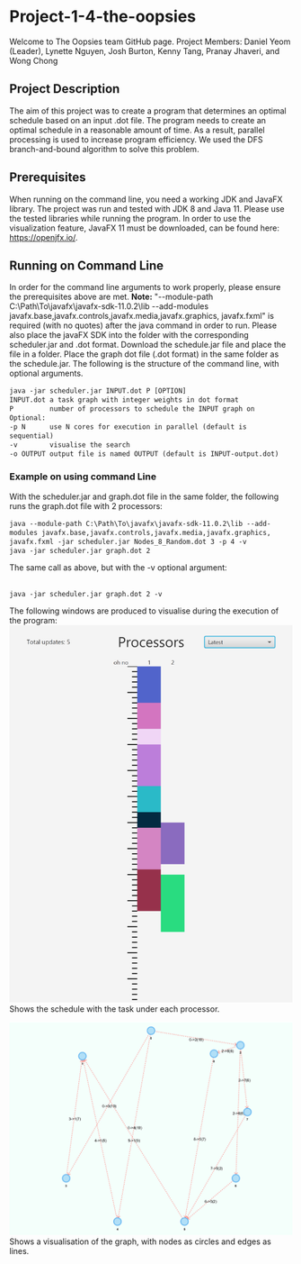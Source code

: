 # Project-1-4-the-oopsies

Welcome to The Oopsies team GitHub page.
Project Members: Daniel Yeom (Leader), Lynette Nguyen, Josh Burton, Kenny Tang, Pranay Jhaveri, and Wong Chong

## Project Description
The aim of this project was to create a program that determines an optimal schedule based on an input .dot file. The program needs to create an optimal schedule
in a reasonable amount of time. As a result, parallel processing is used to increase program efficiency. We used the DFS branch-and-bound algorithm to solve this 
problem. 

## Prerequisites
When running on the command line, you need a working JDK and JavaFX library. The project was run and tested with JDK 8 and Java 11. Please use the tested libraries while running the program. In order to use the visualization feature, JavaFX 11 must be downloaded, can be found here: https://openjfx.io/.

## Running on Command Line
In order for the command line arguments to work properly, please ensure the prerequisites above are met.
<b>Note:</b> "--module-path C:\Path\To\javafx\javafx-sdk-11.0.2\lib --add-modules javafx.base,javafx.controls,javafx.media,javafx.graphics, javafx.fxml" is required (with no quotes) after the java command in order to run. Please also place the javaFX SDK into the folder with the corresponding scheduler.jar and .dot format. 
Download the schedule.jar file and place the file in a folder. Place the graph dot file (.dot format) in the same folder as the schedule.jar.
The following is the structure of the command line, with optional arguments.
```
java -jar scheduler.jar INPUT.dot P [OPTION]
INPUT.dot a task graph with integer weights in dot format
P         number of processors to schedule the INPUT graph on
Optional:
-p N      use N cores for execution in parallel (default is sequential)
-v        visualise the search
-o OUTPUT output file is named OUTPUT (default is INPUT-output.dot)  

```
### Example on using command Line
With the scheduler.jar and graph.dot file in the same folder, the following runs the graph.dot file with 2 processors:
```
java --module-path C:\Path\To\javafx\javafx-sdk-11.0.2\lib --add-modules javafx.base,javafx.controls,javafx.media,javafx.graphics, javafx.fxml -jar scheduler.jar Nodes_8_Random.dot 3 -p 4 -v
java -jar scheduler.jar graph.dot 2

```
The same call as above, but with the -v optional argument:
```

java -jar scheduler.jar graph.dot 2 -v

```
The following windows are produced to visualise during the execution of the program:
![Schedule List](GUI_2.PNG)
Shows the schedule with the task under each processor.

![Visualise_Input_Graph](GUI_1.PNG)
Shows a visualisation of the graph, with nodes as circles and edges as lines.

